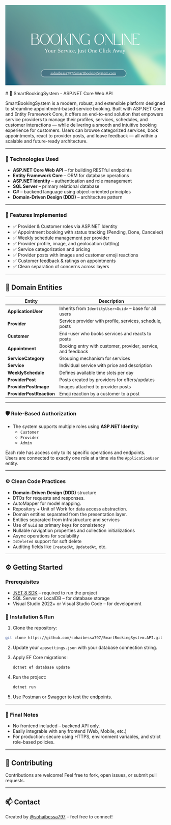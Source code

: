<p align="center">
  <img src="https://github.com/sohaibessa797/SmartBookingSystem.API/blob/213e52192496dc0040ac997b8a06a81897fa4aee/Banner.png" alt="SmartBookingSystem" />
</p>
# 📂 SmartBookingSystem -  ASP.NET Core Web API

SmartBookingSystem is a modern, robust, and extensible platform designed to streamline appointment-based service booking. Built with ASP.NET Core and Entity Framework Core, it offers an end-to-end solution that empowers service providers to manage their profiles, services, schedules, and customer interactions — while delivering a smooth and intuitive booking experience for customers. 
Users can browse categorized services, book appointments, react to provider posts, and leave feedback — all within a scalable and future-ready architecture.

---

### 🔧 Technologies Used

- **ASP.NET Core Web API** – for building RESTful endpoints
- **Entity Framework Core** – ORM for database operations
- **ASP.NET Identity** – authentication and role management
- **SQL Server** – primary relational database
- **C#** – backend language using object-oriented principles
- **Domain-Driven Design (DDD)** – architecture pattern

---

### 🧩 Features Implemented

- ✅ Provider & Customer roles via ASP.NET Identity
- ✅ Appointment booking with status tracking (Pending, Done, Canceled)
- ✅ Weekly schedule management per provider
- ✅ Provider profile, image, and geolocation (lat/lng)
- ✅ Service categorization and pricing
- ✅ Provider posts with images and customer emoji reactions
- ✅ Customer feedback & ratings on appointments
- ✅ Clean separation of concerns across layers

---

## 🧾 Domain Entities

| Entity                 | Description |
|------------------------|-------------|
| **ApplicationUser**    | Inherits from `IdentityUser<Guid>` – base for all users |
| **Provider**           | Service provider with profile, services, schedule, posts |
| **Customer**           | End-user who books services and reacts to posts |
| **Appointment**        | Booking entry with customer, provider, service, and feedback |
| **ServiceCategory**    | Grouping mechanism for services |
| **Service**            | Individual service with price and description |
| **WeeklySchedule**     | Defines available time slots per day |
| **ProviderPost**       | Posts created by providers for offers/updates |
| **ProviderPostImage**  | Images attached to provider posts |
| **ProviderPostReaction** | Emoji reaction by a customer to a post |

---

### 🛡️ Role-Based Authorization

- The system supports multiple roles using **ASP.NET Identity**:
  - `Customer`
  - `Provider`
  - `Admin`

Each role has access only to its specific operations and endpoints.  
Users are connected to exactly one role at a time via the `ApplicationUser` entity.

---

### ⚙️ Clean Code Practices

- **Domain-Driven Design (DDD)** structure
-  DTOs for requests and responses.
- AutoMapper for model mapping.
- Repository + Unit of Work for data access abstraction.
- Domain entities separated from the presentation layer.
- Entities separated from infrastructure and services
- Use of `Guid` as primary keys for consistency
- Nullable navigation properties and collection initializations
- Async operations for scalability
- `IsDeleted` support for soft delete
- Auditing fields like `CreatedAt`, `UpdatedAt`, etc.

---

## ⚙️ Getting Started

### Prerequisites

- [.NET 8 SDK](https://dotnet.microsoft.com/en-us/download/dotnet/8.0) – required to run the project
- SQL Server or LocalDB – for database storage
- Visual Studio 2022+ or Visual Studio Code – for development

### 🚀 Installation & Run
1. Clone the repository:
```bash
git clone https://github.com/sohaibessa797/SmartBookingSystem.API.git
 ```

2. Update your `appsettings.json` with your database connection string.

3. Apply EF Core migrations:

   ```bash
   dotnet ef database update
   ```

4. Run the project:

   ```bash
   dotnet run
   ```

5. Use Postman or Swagger to test the endpoints.

---

### 📌 Final Notes

* No frontend included – backend API only.
* Easily integrable with any frontend (Web, Mobile, etc.)
* For production: secure using HTTPS, environment variables, and strict role-based policies.

---

## 🤝 Contributing

Contributions are welcome! Feel free to fork, open issues, or submit pull requests.

---

## 📫 Contact

Created by [@sohaibessa797](https://github.com/sohaibessa797) – feel free to connect!

